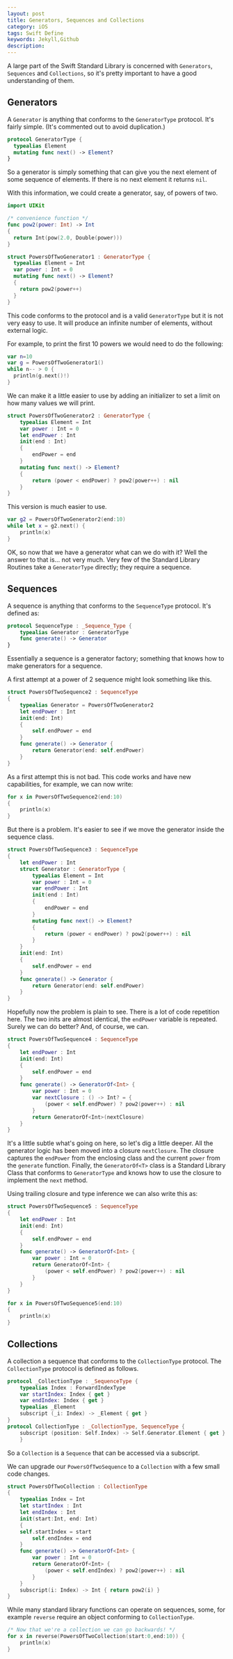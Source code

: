 ```yaml
---  
layout: post
title: Generators, Sequences and Collections
category: iOS
tags: Swift Define
keywords: Jekyll,Github
description: 
---  
```




A large part of the Swift Standard Library is concerned with `Generators`, `Sequences` and `Collections`, so it's pretty important to have a good understanding of them. 

## Generators 

A `Generator` is anything that conforms to the `GeneratorType` protocol.
It's fairly simple. (It's commented out to avoid duplication.)

```swift
protocol GeneratorType {
  typealias Element
  mutating func next() -> Element?
}
```
So a generator is simply something that can give you the next element of some sequence of elements. If there is no next element it returns `nil`.

With this information, we could create a generator, say, of powers of two.

```swift
import UIKit

/* convenience function */
func pow2(power: Int) -> Int
{
  return Int(pow(2.0, Double(power)))
}

struct PowersOfTwoGenerator1 : GeneratorType {
  typealias Element = Int
  var power : Int = 0
  mutating func next() -> Element?
  {
    return pow2(power++)
  }
}
```
This code conforms to the protocol and is a valid `GeneratorType` but it is not very easy to use. It will produce an infinite number of elements, without external logic.

For example, to print the first 10 powers we would need to do the following:

```swift
var n=10 
var g = PowersOfTwoGenerator1()
while n-- > 0 {
  println(g.next()!)
}
```
We can make it a little easier to use by adding an initializer to set a limit
on how many values we will print.

```swift
struct PowersOfTwoGenerator2 : GeneratorType {
    typealias Element = Int
    var power : Int = 0
    let endPower : Int
    init(end : Int)
    {
        endPower = end
    }
    mutating func next() -> Element?
    {
        return (power < endPower) ? pow2(power++) : nil
    }
}
```
This version is much easier to use.
```swift
var g2 = PowersOfTwoGenerator2(end:10)
while let x = g2.next() {
    println(x)
}
```
OK, so now that we have a generator what can we do with it? Well the answer to
that is... not very much. Very few of the Standard Library Routines take a `GeneratorType` directly; they require a sequence.

## Sequences

A sequence is anything that conforms to the `SequenceType` protocol. It's defined as:

```swift
protocol SequenceType : _Sequence_Type {
    typealias Generator : GeneratorType
    func generate() -> Generator
}
```
Essentially a sequence is a generator factory; something that knows how to make
generators for a sequence.

A first attempt at a power of 2 sequence might look something like this.

```swift
struct PowersOfTwoSequence2 : SequenceType
{
    typealias Generator = PowersOfTwoGenerator2
    let endPower : Int
    init(end: Int)
    {
        self.endPower = end
    }
    func generate() -> Generator {
        return Generator(end: self.endPower)
    }
}
```
As a first attempt this is not bad. This code works and have new capabilities, for example, we can now write:

```swift
for x in PowersOfTwoSequence2(end:10)
{
    println(x)
}
```
But there is a problem. It's easier to see if we move the generator inside the 
sequence class.

```swift
struct PowersOfTwoSequence3 : SequenceType
{
    let endPower : Int
    struct Generator : GeneratorType {
        typealias Element = Int
        var power : Int = 0
        var endPower : Int
        init(end : Int)
        {
            endPower = end
        }
        mutating func next() -> Element?
        {
            return (power < endPower) ? pow2(power++) : nil
        }
    }
    init(end: Int)
    {
        self.endPower = end
    }
    func generate() -> Generator {
        return Generator(end: self.endPower)
    }
}
```
Hopefully now the problem is plain to see. There is a lot of code repetition here. The two inits are almost identical, the `endPower` variable is repeated. Surely we can do better? And, of course, we can.

```swift
struct PowersOfTwoSequence4 : SequenceType
{
    let endPower : Int
    init(end: Int)
    {
        self.endPower = end
    }
    func generate() -> GeneratorOf<Int> {
        var power : Int = 0
        var nextClosure : () -> Int? = {
            (power < self.endPower) ? pow2(power++) : nil
        }
        return GeneratorOf<Int>(nextClosure)
    }
}
```
It's a little subtle what's going on here, so let's dig a little deeper. All 
the generator logic has been moved into a closure `nextClosure`. 
The closure captures the `endPower` from the enclosing class and the current 
`power` from the `generate` function. Finally, the `GeneratorOf<T>` class is a 
Standard Library Class that conforms to `GeneratorType` and 
knows how to use the closure to implement the `next` method.

Using trailing closure and type inference we can also write this as:

```swift
struct PowersOfTwoSequence5 : SequenceType
{
    let endPower : Int
    init(end: Int)
    {
        self.endPower = end
    }
    func generate() -> GeneratorOf<Int> {
        var power : Int = 0
        return GeneratorOf<Int> {
            (power < self.endPower) ? pow2(power++) : nil
        }
    }
}

for x in PowersOfTwoSequence5(end:10)
{
    println(x)
}
```
## Collections
A collection a sequence that conforms to the `CollectionType` protocol.
The `CollectionType` protocol is defined as follows.

```swift
protocol _CollectionType : _SequenceType {
    typealias Index : ForwardIndexType
    var startIndex: Index { get }
    var endIndex: Index { get }
    typealias _Element
    subscript (_i: Index) -> _Element { get }
}
protocol CollectionType : _CollectionType, SequenceType {
    subscript (position: Self.Index) -> Self.Generator.Element { get }
    }
```
So a `Collection` is a `Sequence` that can be accessed via a subscript.

We can upgrade our `PowersOfTwoSequence` to a `Collection` with a few small code changes.

```swift
struct PowersOfTwoCollection : CollectionType
{
    typealias Index = Int
    let startIndex : Int
    let endIndex : Int
    init(start:Int, end: Int)
    {
	self.startIndex = start
        self.endIndex = end
    }
    func generate() -> GeneratorOf<Int> {
        var power : Int = 0
        return GeneratorOf<Int> {
            (power < self.endIndex) ? pow2(power++) : nil
        }
    }
    subscript(i: Index) -> Int { return pow2(i) }
}
```

While many standard library functions can operate on sequences, some,
for example `reverse` require an object conforming to `CollectionType`.

``` swift
/* Now that we're a collection we can go backwards! */
for x in reverse(PowersOfTwoCollection(start:0,end:10)) {
    println(x)
}
```


